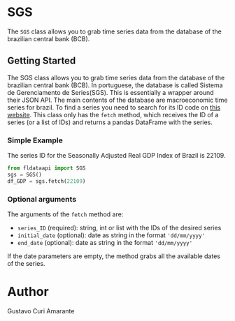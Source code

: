 # SGS
The `SGS` class allows you to grab time series data from the database of
the brazilian central bank (BCB).

## Getting Started
The SGS class allows you to grab time series data from the database of
the brazilian central bank (BCB). In portuguese, the database is called
Sistema de Gerenciamento de Series(SGS). This is essentially a wrapper
around their JSON API. The main contents of the database are
macroeconomic time series for brazil. To find a series you need to
search for its ID code on
[this website](https://www3.bcb.gov.br/sgspub/localizarseries/localizarSeries.do?method=prepararTelaLocalizarSeries).
This class only has the `fetch` method, which receives the ID of a
series (or a list of IDs) and returns a pandas DataFrame with the
series.

### Simple Example
The series ID for the Seasonally Adjusted Real GDP Index of Brazil
is 22109.

``` python
from fldataapi import SGS
sgs = SGS()
df_GDP = sgs.fetch(22109)
```

### Optional arguments
The arguments of the `fetch` method are:
- `series_ID` (required): string, int or list with the IDs of the desired series
- `initial_date` (optional): date as string in the format `'dd/mm/yyyy'`
- `end_date` (optional): date as string in the format `'dd/mm/yyyy'`

If the date parameters are empty, the method grabs all the available
dates of the series.

# Author
Gustavo Curi Amarante
